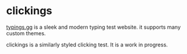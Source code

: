 # clickings

<a href="https://typings.gg" target="_blank">typings.gg</a> is a sleek and modern typing test website. it supports many custom themes.

clickings is a similarly styled clicking test. It is a work in progress.